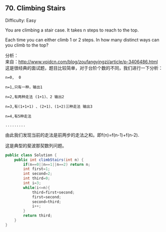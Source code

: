 ## 70. Climbing Stairs
Difficulty: Easy  

You are climbing a stair case. It takes n steps to reach to the top.

Each time you can either climb 1 or 2 steps. In how many distinct ways can you climb to the top?

分析：  
来自：http://www.voidcn.com/blog/zoufangyingzi/article/p-3406486.html
这是很经典的面试题，题目比较简单，对于台阶个数的不同，我们进行一下分析：

```
n=0,  0

n=1,只有一种，输出1

n=2,有两种走法 (1+1)、2 输出2

n=3,有(1+1+1) 、(2+1)、(1+2)三种走法 输出3

n=4,有5种走法

.........
```

由此我们发现当前的走法是前两步的走法之和。即f(n)=f(n-1)+f(n-2).

这是典型的斐波那契数列问题。

```java
public class Solution {
    public int climbStairs(int n) {
        if(n==0||n==1||n==2) return n;
        int first=1;
        int second=2;
        int third=0;
        int i=3;
        while(i<=n){
            third=first+second;
            first=second;
            second=third;
            i++;
        }
        return third;
    }
}
```